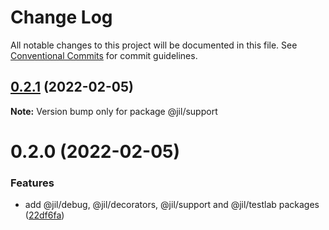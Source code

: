 # Change Log

All notable changes to this project will be documented in this file.
See [Conventional Commits](https://conventionalcommits.org) for commit guidelines.

## [0.2.1](https://github.com/jiljs/jil/compare/@jil/support@0.2.0...@jil/support@0.2.1) (2022-02-05)

**Note:** Version bump only for package @jil/support





# 0.2.0 (2022-02-05)


### Features

* add @jil/debug, @jil/decorators, @jil/support and @jil/testlab packages ([22df6fa](https://github.com/jiljs/jil/commit/22df6fad4f572e23aaca8027eab836bfcb133866))
